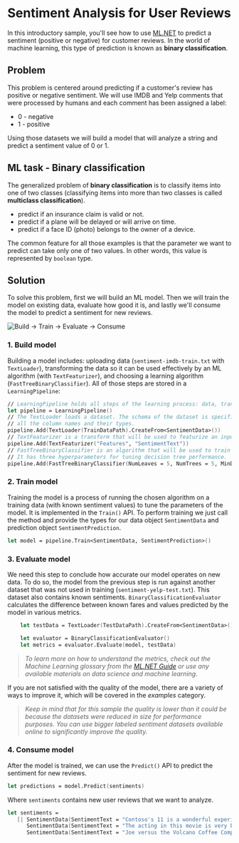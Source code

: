 # Sentiment Analysis for User Reviews
In this introductory sample, you'll see how to use [ML.NET](https://www.microsoft.com/net/learn/apps/machine-learning-and-ai/ml-dotnet) to predict a sentiment (positive or negative) for customer reviews. In the world of machine learning, this type of prediction is known as **binary classification**.

## Problem
This problem is centered around predicting if a customer's review has positive or negative sentiment. We will use IMDB and Yelp comments that were processed by humans and each comment has been assigned a label: 
* 0 - negative
* 1 - positive

Using those datasets we will build a model that will analyze a string and predict a sentiment value of 0 or 1.

## ML task - Binary classification
The generalized problem of **binary classification** is to classify items into one of two classes (classifying items into more than two classes is called **multiclass classification**).

* predict if an insurance claim is valid or not.
* predict if a plane will be delayed or will arrive on time.
* predict if a face ID (photo) belongs to the owner of a device.

The common feature for all those examples is that the parameter we want to predict can take only one of two values. In other words, this value is represented by `boolean` type.

## Solution
To solve this problem, first we will build an ML model. Then we will train the model on existing data, evaluate how good it is, and lastly we'll consume the model to predict a sentiment for new reviews.

![Build -> Train -> Evaluate -> Consume](https://github.com/dotnet/machinelearning-samples/raw/master/samples/getting-started/shared_content/modelpipeline.png)

### 1. Build model

Building a model includes: uploading data (`sentiment-imdb-train.txt` with `TextLoader`), transforming the data so it can be used effectively by an ML algorithm (with `TextFeaturizer`), and choosing a learning algorithm (`FastTreeBinaryClassifier`). All of those steps are stored in a `LearningPipeline`:
```fsharp
// LearningPipeline holds all steps of the learning process: data, transforms, learners.  
let pipeline = LearningPipeline()
// The TextLoader loads a dataset. The schema of the dataset is specified by passing a class containing
// all the column names and their types.
pipeline.Add(TextLoader(TrainDataPath).CreateFrom<SentimentData>())
// TextFeaturizer is a transform that will be used to featurize an input column to format and clean the data.
pipeline.Add(TextFeaturizer("Features", "SentimentText"))
// FastTreeBinaryClassifier is an algorithm that will be used to train the model.
// It has three hyperparameters for tuning decision tree performance. 
pipeline.Add(FastTreeBinaryClassifier(NumLeaves = 5, NumTrees = 5, MinDocumentsInLeafs = 2)
```
### 2. Train model
Training the model is a process of running the chosen algorithm on a training data (with known sentiment values) to tune the parameters of the model. It is implemented in the `Train()` API. To perform training we just call the method and provide the types for our data object `SentimentData` and  prediction object `SentimentPrediction`.
```fsharp
let model = pipeline.Train<SentimentData, SentimentPrediction>()
```
### 3. Evaluate model
We need this step to conclude how accurate our model operates on new data. To do so, the model from the previous step is run against another dataset that was not used in training (`sentiment-yelp-test.txt`). This dataset also contains known sentiments. `BinaryClassificationEvaluator` calculates the difference between known fares and values predicted by the model in various metrics.
```fsharp
    let testData = TextLoader(TestDataPath).CreateFrom<SentimentData>()

    let evaluator = BinaryClassificationEvaluator()
    let metrics = evaluator.Evaluate(model, testData)
```
>*To learn more on how to understand the metrics, check out the Machine Learning glossary from the [ML.NET Guide](https://docs.microsoft.com/en-us/dotnet/machine-learning/) or use any available materials on data science and machine learning*.

If you are not satisfied with the quality of the model, there are a variety of ways to improve it, which will be covered in the *examples* category.

>*Keep in mind that for this sample the quality is lower than it could be because the datasets were reduced in size for performance purposes. You can use bigger labeled sentiment datasets available online to significantly improve the quality.*

### 4. Consume model
After the model is trained, we can use the `Predict()` API to predict the sentiment for new reviews. 

```fsharp
let predictions = model.Predict(sentiments)
```
Where `sentiments` contains new user reviews that we want to analyze.

```fsharp
let sentiments = 
   [| SentimentData(SentimentText = "Contoso's 11 is a wonderful experience", Sentiment = 1.0)
      SentimentData(SentimentText = "The acting in this movie is very bad", Sentiment = 0.0)
      SentimentData(SentimentText = "Joe versus the Volcano Coffee Company is a great film.", Sentiment = 1.0) |]
```